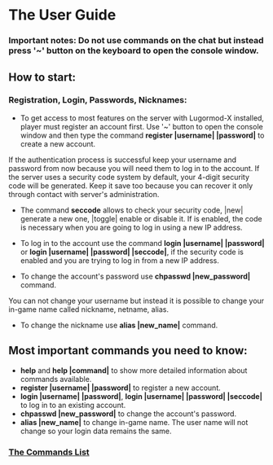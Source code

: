 # The User Guide

### Important notes: Do not use commands on the chat but instead press '~' button on the keyboard to open the console window.

## How to start:

### Registration, Login, Passwords, Nicknames:
- To get access to most features on the server with Lugormod-X installed, player must register an account first.
Use '~' button to open the console window and then type the command **register |username| |password|** to create a new account.

If the authentication process is successful keep your username and password from now because you will need them to log in to the account.
If the server uses a security code system by default, your 4-digit security code will be generated. Keep it save too because you can recover it only through contact with server's administration.
- The command **seccode** allows to check your security code, |new| generate a new one, |toggle| enable or disable it. If is enabled, the code is necessary when you are going to log in using a new IP address.

- To log in to the account use the command **login |username| |password|** or **login |username| |password| |seccode|**, if the security code is enabled and you are trying to log in from a new IP address.

- To change the account's password use **chpasswd |new_password|** command.

You can not change your username but instead it is possible to change your in-game name called nickname, netname, alias.
- To change the nickname use **alias |new_name|** command.

## Most important commands you need to know:
- **help** and **help |command|** to show more detailed information about commands available.
- **register |username| |password|** to register a new account.
- **login |username| |password|**, **login |username| |password| |seccode|** to log in to an existing account.
- **chpasswd |new_password|** to change the account's password.
- **alias |new_name|** to change in-game name. The user name will not change so your login data remains the same.

### [The Commands List](Commands.md)
